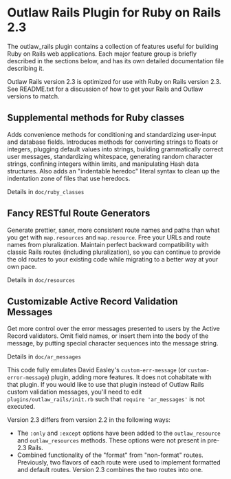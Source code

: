 <!-- A "markdown viewer" will render this file as pretty-formatted text.
  One of your text editors or file browsers may already support it. -->

Outlaw Rails Plugin for Ruby on Rails 2.3
=========================================

The outlaw_rails plugin contains a collection of features useful for building
Ruby on Rails web applications. Each major feature group is briefly described in
the sections below, and has its own detailed documentation file describing it.

Outlaw Rails version 2.3 is optimized for use with Ruby on Rails version 2.3.
See README.txt for a discussion of how to get your Rails and Outlaw versions
to match.

Supplemental methods for Ruby classes
-------------------------------------

Adds convenience methods for conditioning and standardizing user-input and database
fields. Introduces methods for converting strings to floats or integers, plugging
default values into strings, building grammatically correct user messages,
standardizing whitespace, generating random character strings, confining integers
within limits, and manipulating Hash data structures. Also adds an "indentable
heredoc" literal syntax to clean up the indentation zone of files that use heredocs.

Details in `doc/ruby_classes`

Fancy RESTful Route Generators
------------------------------

Generate prettier, saner, more consistent route names and paths than what you
get with `map.resources` and `map.resource`. Free your URLs and route names from
pluralization. Maintain perfect backward compatibility with classic Rails routes
(including pluralization), so you can continue to provide the old routes to your
existing code while migrating to a better way at your own pace.

Details in `doc/resources`

Customizable Active Record Validation Messages
----------------------------------------------

Get more control over the error messages presented to users by the Active Record
validators. Omit field names, or insert them into the body of the message, by
putting special character sequences into the message string.

Details in `doc/ar_messages`

This code fully emulates David Easley's `custom-err-message` (or
`custom-error-message`) plugin, adding more features. It does not cohabitate with
that plugin. If you would like to use that plugin instead of Outlaw Rails custom
validation messages, you'll need to edit `plugins/outlaw_rails/init.rb` such that
`require 'ar_messages'` is not executed.

Version 2.3 differs from version 2.2 in the following ways:

* The `:only` and `:except` options have been added to the `outlaw_resource` and
`outlaw_resources` methods. These options were not present in pre-2.3 Rails.
* Combined functionality of the "format" from "non-format" routes. Previously,
two flavors of each route were used to implement formatted and default routes.
Version 2.3 combines the two routes into one.
